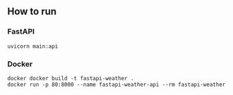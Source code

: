 ## How to run

### FastAPI
```shell
uvicorn main:api
```

### Docker
```shell
docker docker build -t fastapi-weather .
docker run -p 80:8000 --name fastapi-weather-api --rm fastapi-weather
```